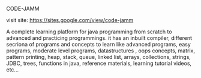CODE-JAMM

visit site: https://sites.google.com/view/code-jamm

A complete learning platform for java programming from scratch to advanced and practicing programmings. it has an inbuilt compiler, different secriona of programs and concepts to learn like advanced programs, easy programs, moderate level programs, datastructures , oops concepts, matrix, pattern printing, heap, stack, queue, linked list, arrays, collections, strings, JDBC, trees, functions in java, reference materials, learning tutorial videos, etc...
